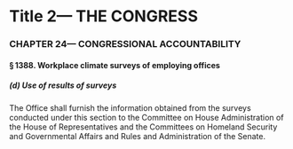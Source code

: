 
# Title 2— THE CONGRESS
### CHAPTER 24— CONGRESSIONAL ACCOUNTABILITY
#### § 1388. Workplace climate surveys of employing offices
##### (d) Use of results of surveys

The Office shall furnish the information obtained from the surveys conducted under this section to the Committee on House Administration of the House of Representatives and the Committees on Homeland Security and Governmental Affairs and Rules and Administration of the Senate.
